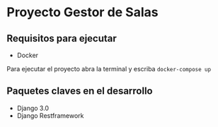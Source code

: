 # Proyecto Gestor de Salas

## Requisitos para ejecutar

* Docker

Para ejecutar el proyecto abra la terminal y escriba `docker-compose up`

## Paquetes claves en el desarrollo

* Django 3.0
* Django Restframework
